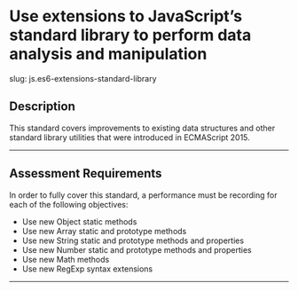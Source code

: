 # Use extensions to JavaScript’s standard library to perform data analysis and manipulation

slug: js.es6-extensions-standard-library

## Description
This standard covers improvements to existing data structures and other standard library utilities that were introduced in ECMAScript 2015.

---
## Assessment Requirements
In order to fully cover this standard, a performance must be recording for each of the following objectives:

- Use new Object static methods
- Use new Array static and prototype methods
- Use new String static and prototype methods and properties
- Use new Number static and prototype methods and properties
- Use new Math methods
- Use new RegExp syntax extensions

---
